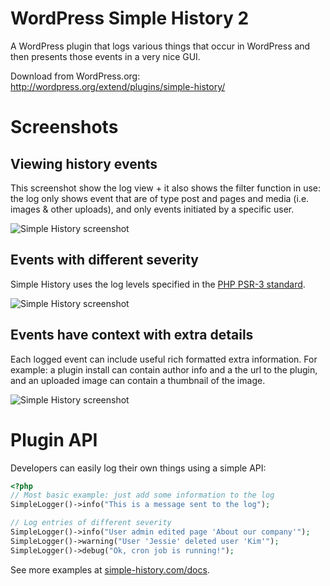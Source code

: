 WordPress Simple History 2
==========================

A WordPress plugin that logs various things that occur in WordPress and then presents those events in a very nice GUI.

Download from WordPress.org:  
http://wordpress.org/extend/plugins/simple-history/

# Screenshots

## Viewing history events

This screenshot show the log view + it also shows the filter function in use: the log only shows event that
are of type post and pages and media (i.e. images & other uploads), and only events
initiated by a specific user.

![Simple History screenshot](https://raw.githubusercontent.com/bonny/WordPress-Simple-History/v2/screenshot-1.png)

## Events with different severity

Simple History uses the log levels specified in the [PHP PSR-3 standard](http://www.php-fig.org/psr/psr-3/).

![Simple History screenshot](https://raw.githubusercontent.com/bonny/WordPress-Simple-History/v2/screenshot-2.png)

## Events have context with extra details

Each logged event can include useful rich formatted extra information. For example: a plugin install can contain author info and a the url to the plugin, and an uploaded image can contain a thumbnail of the image.

![Simple History screenshot](https://raw.githubusercontent.com/bonny/WordPress-Simple-History/v2/screenshot-3.png)

# Plugin API

Developers can easily log their own things using a simple API:

```php
<?php
// Most basic example: just add some information to the log
SimpleLogger()->info("This is a message sent to the log");

// Log entries of different severity
SimpleLogger()->info("User admin edited page 'About our company'");
SimpleLogger()->warning("User 'Jessie' deleted user 'Kim'");
SimpleLogger()->debug("Ok, cron job is running!");

```

See more examples at  [simple-history.com/docs](http://simple-history.com/docs).
